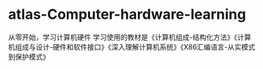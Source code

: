 # atlas-Computer-hardware-learning
从零开始，学习计算机硬件
学习使用的教材是《计算机组成-结构化方法》《计算机组成与设计-硬件和软件接口》《深入理解计算机系统》《X86汇编语言-从实模式到保护模式》
